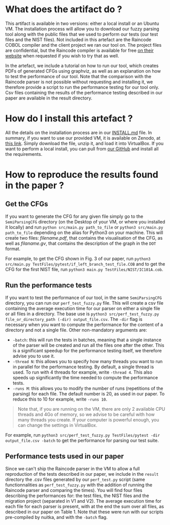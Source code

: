 # What does the artifact do ?

This artifact is available in two versions: either a local install or an Ubuntu VM. The installation process will allow you to download our fuzzy parsing tool along with the public files that we used to perform our tests (our test files and the NIST files). Not included in this artefact are the Raincode COBOL compiler and the client project we ran our tool on. The project files are confidential, but the Raincode compiler is available for free [on their website](https://www.raincode.com/download/) when requested if you wish to try that as well. 

In the artefact, we include a tutorial on how to run our tool, which creates PDFs of generated CFGs using graphviz, as well as an explanation on how to test the performance of our tool. Note that the comparison with the Raincode parser is not possible without requesting and installing it, we therefore provide a script to run the performance testing for our tool only. Csv files containing the results of the performance testing described in our paper are available in the result directory.

# How do I install this artefact ?

All the details on the installation process are in our [INSTALL.md](https://github.com/CelineDknp/ICSMEArtefact/blob/main/INSTALL.md) file. In summary, if you want to use our provided VM, it is available on Zenodo, at [this link](https://zenodo.org/deposit/6806075). Simply download the file, unzip it, and load it into VirtualBox. If you want to perform a local install, you can pull from [our GitHub](https://github.com/CelineDknp/SemiParsingCFG) and install all the requirements.

# How to reproduce the results found in the paper ?

## Get the CFGs

If you want to generate the CFG for any given file simply go to the `SemiParsingCFG` directory (on the Desktop of your VM, or where you installed it locally) and run `python src/main.py path_to_file` or `python3 src/main.py path_to_file` depending on the alias for Python3 on your machine. This will create two files: *filename.pdf*, that contains the visualisation of the CFG, as well as *filaname.gv*, that contains the description of the graph in the `DOT` format.

For example, to get the CFG shown in Fig. 3 of our paper, run `python3 src/main.py TestFiles/pytest/if_left_branch_test_file.COB` and to get the CFG for the first NIST file, run `python3 main.py TestFiles/NIST/IC101A.cob`.

## Run the performance tests

If you want to test the performance of our tool, in the same `SemiParsingCFG` directory, you can run our `perf_test_fuzzy.py` file. This will create a csv file containing the average execution time for our parser on either a single file or all files in a directory. The base use is `python3 src/perf_test_fuzzy.py file_or_directory_path (-dir) output_file.csv`. The `-dir` flag is necessary when you want to compute the performance for the content of a directory and not a single file. Other non-mandatory arguments are:

-  `-batch`: this will run the tests in batches, meaning that a single instance of the parser will be created and run all the files one after the other. This is a significant speedup for the performance testing itself, we therefore advise you to use it.
- `-thread N`: this allows you to specify how many threads you want to run in parallel for the performance testing. By default, a single thread is used. To run with 4 threads for example, write `-thread 4`. This also speeds up significantly the time needed to compute the performance tests.
- `-runs M`: this allows you to modify the number of runs (repetitions of the parsing) for each file. The default number is 20, as used in our paper. To reduce this to 10 for example, write `-runs 10`.

>Note that, if you are running on the VM, there are only 2 available CPU threads and 4Go of memory, so we advise to be careful with how many threads you create. If your computer is powerful enough, you can change the settings in VirtualBox.

For example, run `python3 src/perf_test_fuzzy.py TestFiles/pytest -dir output_file.csv -batch` to get the performance for parsing our test suite.

## Performance tests used in our paper

Since we can't ship the Raincode parser in the VM to allow a full reproduction of the tests described in our paper, we include in the `result` directory the .csv files generated by our `perf_test.py` script (same functionnalities as `perf_test_fuzzy.py` with the addition of running the Raincode parser and comparing the times). You will find four files describing the performances for: the test files, the NIST files and the migration project (separated in V1 and V2). The average execution time for each file for each parser is present, with at the end the sum over all files, as described in our paper on Table 1. Note that these were run with our scripts pre-compiled by nuitka, and with the `-batch` flag.


